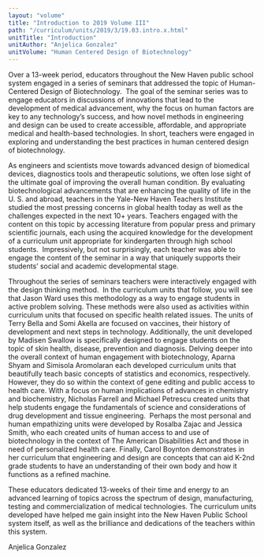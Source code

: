 ```yaml
---
layout: "volume"
title: "Introduction to 2019 Volume III"
path: "/curriculum/units/2019/3/19.03.intro.x.html"
unitTitle: "Introduction"
unitAuthor: "Anjelica Gonzalez"
unitVolume: "Human Centered Design of Biotechnology"
---
```

<main>
<p>Over a 13-week period, educators throughout the New Haven public school system engaged in a series of seminars that addressed the topic of Human-Centered Design of Biotechnology.&nbsp; The goal of the seminar series was to engage educators in discussions of innovations that lead to the development of medical advancement, why the focus on human factors are key to any technology&rsquo;s success, and how novel methods in engineering and design can be used to create accessible, affordable, and appropriate medical and health-based technologies. In short, teachers were engaged in exploring and understanding the best practices in human centered design of biotechnology.&nbsp;</p>
<p></p>
<p>As engineers and scientists move towards advanced design of biomedical devices, diagnostics tools and therapeutic solutions, we often lose sight of the ultimate goal of improving the overall human condition. By evaluating biotechnological advancements that are enhancing the quality of life in the U. S. and abroad, teachers in the Yale-New Haven Teachers Institute studied the most pressing concerns in global health today as well as the challenges expected in the next 10+ years. Teachers engaged with the content on this topic by accessing literature from popular press and primary scientific journals, each using the acquired knowledge for the development of a curriculum unit appropriate for kindergarten through high school students.&nbsp; Impressively, but not surprisingly, each teacher was able to engage the content of the seminar in a way that uniquely supports their students&rsquo; social and academic developmental stage.</p>
<p></p>
<p>Throughout the series of seminars teachers were interactively engaged with the design thinking method.&nbsp; In the curriculum units that follow, you will see that Jason Ward uses this methodology as a way to engage students in active problem solving. These methods were also used as activities within curriculum units that focused on specific health related issues. The units of Terry Bella and Somi Akella are focused on vaccines, their history of development and next steps in technology. Additionally, the unit developed by Madisen Swallow is specifically designed to engage students on the topic of skin health, disease, prevention and diagnosis. Delving deeper into the overall context of human engagement with biotechnology, Aparna Shyam and Simisola Aromolaran each developed curriculum units that beautifully teach basic concepts of statistics and economics, respectively. However, they do so within the context of gene editing and public access to health care. With a focus on human implications of advances in chemistry and biochemistry, Nicholas Farrell and Michael Petrescu created units that help students engage the fundamentals of science and considerations of drug development and tissue engineering.&nbsp; Perhaps the most personal and human empathizing units were developed by Rosalba Zajac and Jessica Smith, who each created units of human access to and use of biotechnology in the context of The American Disabilities Act and those in need of personalized health care. Finally, Carol Boynton demonstrates in her curriculum that engineering and design are concepts that can aid K-2nd grade students to have an understanding of their own body and how it functions as a refined machine.</p>
<p></p>
<p>These educators dedicated 13-weeks of their time and energy to an advanced learning of topics across the spectrum of design, manufacturing, testing and commercialization of medical technologies. The curriculum units developed have helped me gain insight into the New Haven Public School system itself, as well as the brilliance and dedications of the teachers within this system.</p>
<p></p>
<p>Anjelica Gonzalez</p>
</main>
